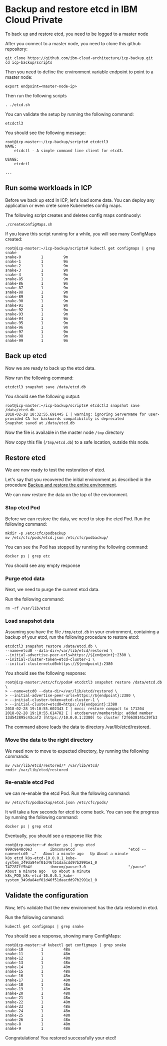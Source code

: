 # Backup and restore etcd in IBM Cloud Private

To back up and restore etcd, you need to be logged to a master node

After you connect to a master node, you need to clone this github repository:

```
git clone https://github.com/ibm-cloud-architecture/icp-backup.git
cd icp-backup/scripts
```

Then you need to define the environment variable endpoint to point to a master node:

```
export endpoint=<master-node-ip>
```

Then run the following scripts

```
. ./etcd.sh
```

You can validate the setup by running the following command:

```
etcdctl3
```

You should see the following message:

```
root@icp-master:~/icp-backup/scripts# etcdctl3
NAME:
	etcdctl - A simple command line client for etcd3.

USAGE:
	etcdctl

...
```

## Run some workloads in ICP

Before we back up etcd in ICP, let's load some data.
You can deploy any application or even crete some Kubernetes config maps.

The following script creates and deletes config maps continuosly:

```
./createConfigMaps.sh
```

If you leave this script running for a while, you will see many ConfigMaps created:

```
root@icp-master:~/icp-backup/scripts# kubectl get configmaps | grep snake
snake-0         1         9m
snake-1         1         9m
snake-2         1         9m
snake-3         1         9m
snake-4         1         9m
snake-85        1         9m
snake-86        1         9m
snake-87        1         9m
snake-88        1         9m
snake-89        1         9m
snake-90        1         9m
snake-91        1         9m
snake-92        1         9m
snake-93        1         9m
snake-94        1         9m
snake-95        1         9m
snake-96        1         9m
snake-97        1         9m
snake-98        1         9m
snake-99        1         9m
```

## Back up etcd

Now we are ready to back up the etcd data.

Now run the following command:

```
etcdctl3 snapshot save /data/etcd.db
```

You should see the following output:

```
root@icp-master:~/icp-backup/scripts# etcdctl3 snapshot save /data/etcd.db
2018-02-28 18:32:55.691445 I | warning: ignoring ServerName for user-provided CA for backwards compatibility is deprecated
Snapshot saved at /data/etcd.db
```

Now the file is available in the master node `/tmp` directory

Now copy this file (`/tmp/etcd.db`) to a safe location, outside this node.

## Restore etcd

We are now ready to test the restoration of etcd.

Let's say that you recovered the initial environment as described in the procedure [Backup and restore the entire environment](entire.md).

We can now restore the data on the top of the environment.

### Stop etcd Pod

Before we can restore the data, we need to stop the etcd Pod. Run the following command:

```
mkdir -p /etc/cfc/podbackup
mv /etc/cfc/pods/etcd.json /etc/cfc/podbackup/
```

You can see the Pod has stopped by running the following command:

```
docker ps | grep etc
```

You should see any empty response

### Purge etcd data

Next, we need to purge the current etcd data.

Run the following command:

```
rm -rf /var/lib/etcd
```

### Load snapshot data

Assuming you have the file `/tmp/etcd.db` in your environment, containing a backup of your etcd, run the following procedure to restore etcd:

```
etcdctl3 snapshot restore /data/etcd.db \
--name=etcd0 --data-dir=/var/lib/etcd/restored \
--initial-advertise-peer-urls=https://${endpoint}:2380 \
--initial-cluster-token=etcd-cluster-1 \
--initial-cluster=etcd0=https://${endpoint}:2380
```

You should see the following response:

```
root@icp-master:/etc/cfc/pods# etcdctl3 snapshot restore /data/etcd.db \
> --name=etcd0 --data-dir=/var/lib/etcd/restored \
> --initial-advertise-peer-urls=https://${endpoint}:2380 \
> --initial-cluster-token=etcd-cluster-1 \
> --initial-cluster=etcd0=https://${endpoint}:2380
2018-02-28 19:10:55.602343 I | mvcc: restore compact to 171204
2018-02-28 19:10:55.614782 I | etcdserver/membership: added member 13d542895c43caf2 [https://10.0.0.1:2380] to cluster f2f6638141c39fb3

```

The command above loads the data to directory /var/lib/etcd/restored. 

### Move the data to the right directory


We need now to move to expected directory, by running the following commands:

```
mv /var/lib/etcd/restored/* /var/lib/etcd/
rmdir /var/lib/etcd/restored
```

### Re-enable etcd Pod

we can re-enable the etcd Pod. Run the following command:

```
mv /etc/cfc/podbackup/etcd.json /etc/cfc/pods/
```

It will take a few seconds for etcd to come back. You can see the progress by running the following command:

```
docker ps | grep etcd
```

Eventually, you should see a response like this:

```
root@icp-master:~# docker ps | grep etcd
999c8e48c0e3        ibmcom/etcd                        "etcd --name=etcd0 -…"   About a minute ago   Up About a minute                       k8s_etcd_k8s-etcd-10.0.0.1_kube-system_349da84ef01d46f51daacdd97b2991e1_0
747287ff5b4f        ibmcom/pause:3.0                   "/pause"                 About a minute ago   Up About a minute                       k8s_POD_k8s-etcd-10.0.0.1_kube-system_349da84ef01d46f51daacdd97b2991e1_0

```

## Validate the configuration

Now, let's validate that the new environment has the data restored in etcd.

Run the following command:

```
kubectl get configmaps | grep snake
```

You should see a response, showing many ConfigMaps:

```
root@icp-master:~# kubectl get configmaps | grep snake
snake-10        1         48m
snake-11        1         48m
snake-12        1         48m
snake-13        1         48m
snake-14        1         48m
snake-15        1         48m
snake-16        1         48m
snake-17        1         48m
snake-18        1         48m
snake-19        1         48m
snake-20        1         48m
snake-21        1         48m
snake-22        1         48m
snake-23        1         48m
snake-24        1         48m
snake-25        1         48m
snake-26        1         48m
snake-8         1         48m
snake-9         1         48m
```

Congratulations! You restored successfully your etcd!





